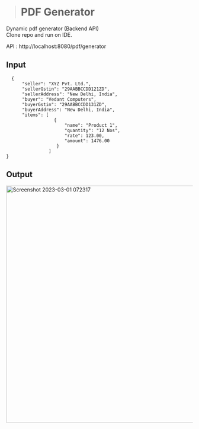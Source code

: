 
> # PDF Generator
Dynamic pdf generator (Backend API) <br>
Clone repo and run on IDE. <br>

API  : http://localhost:8080/pdf/generator <br>

## Input 
``` 
  {
      "seller": "XYZ Pvt. Ltd.",
      "sellerGstin": "29AABBCCDD121ZD",
      "sellerAddress": "New Delhi, India",
      "buyer": "Vedant Computers",
      "buyerGstin": "29AABBCCDD131ZD",
      "buyerAddress": "New Delhi, India",
      "items": [
                  {
                      "name": "Product 1",
                      "quantity": "12 Nos",
                      "rate": 123.00,
                      "amount": 1476.00
                   }
                ]
}

```
## Output<br>
<img width="640" alt="Screenshot 2023-03-01 072317" src="https://user-images.githubusercontent.com/40658745/222025520-f3f50f4f-59ca-4e53-b179-a26d4926af9f.png">

